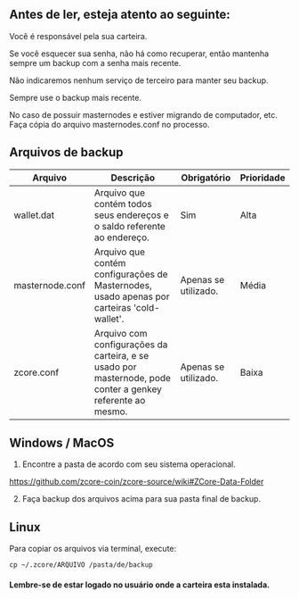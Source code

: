 ## Antes de ler, esteja atento ao seguinte:

Você é responsável pela sua carteira.

Se você esquecer sua senha, não há como recuperar, então mantenha sempre um backup com a senha mais recente.

Não indicaremos nenhum serviço de terceiro para manter seu backup.

Sempre use o backup mais recente.

No caso de possuir masternodes e estiver migrando de computador, etc. Faça cópia do arquivo masternodes.conf no processo.

## Arquivos de backup

Arquivo | Descrição | Obrigatório | Prioridade
--------|-----------|--------- |-----------
wallet.dat | Arquivo que contém todos seus endereços e o saldo referente ao endereço. | Sim | Alta
masternode.conf | Arquivo que contém configurações de Masternodes, usado apenas por carteiras 'cold-wallet'. | Apenas se utilizado. | Média
zcore.conf | Arquivo com configurações da carteira, e se usado por masternode, pode conter a genkey referente ao mesmo. | Apenas se utilizado. | Baixa

## Windows / MacOS 
1. Encontre a pasta de acordo com seu sistema operacional.

https://github.com/zcore-coin/zcore-source/wiki#ZCore-Data-Folder

2. Faça backup dos arquivos acima para sua pasta final de backup.

## Linux

Para copiar os arquivos via terminal, execute:

`cp ~/.zcore/ARQUIVO /pasta/de/backup`

#### Lembre-se de estar logado no usuário onde a carteira esta instalada.

